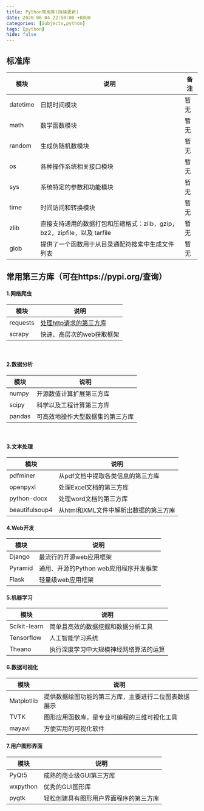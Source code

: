 ```yaml
---
title: Python常用库(持续更新)
date: 2020-06-04 22:50:00 +0800
categories: [Subjects,python]
tags: [python]
hide: false
---
```


## 标准库
| 模块     | 说明   |   备注 |
|  ----    | ----  |  ----  |
| datetime | 日期时间模块 |   暂无    |
|  math    | 数学函数模块 |   暂无    |   
|  random  | 生成伪随机数模块      |   暂无     |
|  os      | 各种操作系统相关接口模块    |  暂无     |
|  sys     | 系统特定的参数和功能模块       |   暂无    |
|  time    | 时间访问和转换模块       |   暂无    |
|  zlib    | 直接支持通用的数据打包和压缩格式：zlib，gzip，bz2，zipfile，以及 tarfile  |   暂无     |
|  glob    | 提供了一个函数用于从目录通配符搜索中生成文件列表      |     暂无    |

## 常用第三方库（可在https://pypi.org/查询）

#### 1.网络爬虫
| 模块     | 说明   |   
|  ----    | ----  |  
|  requests |[处理http请求的第三方库](http://www.baidu.com)     |  
|  scrapy   |快速、高层次的web获取框架     |

<br>

#### 2.数据分析
| 模块     | 说明   |   
|  ----    | ----  |
|  numpy    |开源数值计算扩展第三方库     | 
|  scipy    |科学以及工程计算第三方库       |   
|  pandas   |可高效地操作大型数据集的第三方库 |

<br>

#### 3.文本处理
| 模块     | 说明   |   
|  ----    | ----  |
|pdfminer   |从pdf文档中提取各类信息的第三方库       |  
|openpyxl  |处理Excel文档的第三方库       |
|python-docx   |处理word文档的第三方库   |
|beautifulsoup4   |从html和XML文件中解析出数据的第三方库   |

#### 4.Web开发
| 模块     | 说明   |   
|  ----    | ----  |
|Django   |最流行的开源web应用框架   |
|Pyramid  |通用、开源的Python web应用程序开发框架   |
|Flask   |轻量级web应用框架   |

#### 5.机器学习
| 模块     | 说明   |   
|  ----    | ----  |
|Scikit-learn  |简单且高效的数据挖掘和数据分析工具   |
|Tensorflow  |人工智能学习系统   |
|Theano   |执行深度学习中大规模神经网络算法的运算   |

#### 6.数据可视化
| 模块     | 说明   |   
|  ----    | ----  |
|Matplotlib   |提供数据绘图功能的第三方库，主要进行二位图表数据展示   |
|TVTK   |图形应用函数库，是专业可编程的三维可视化工具   |   
|mayavi   |方便实用的可视化软件   |

#### 7.用户图形界面
| 模块     | 说明   |   
|  ----    | ----  |
|PyQt5   |成熟的商业级GUI第三方库   |
|wxpython  |优秀的GUI图形库   |
|pygtk   |轻松创建具有图形用户界面程序的第三方库   |